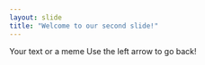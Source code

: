 ```yaml
---
layout: slide
title: "Welcome to our second slide!"
---
```

Your text or a meme
Use the left arrow to go back!
